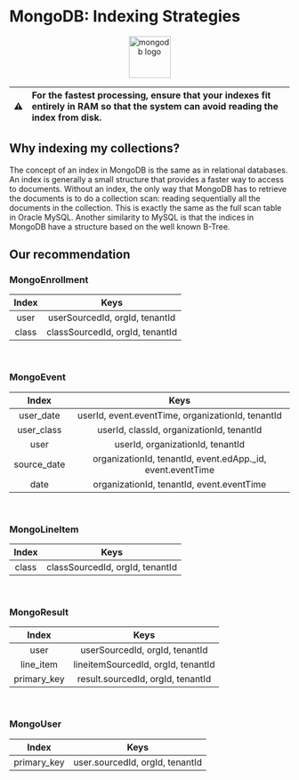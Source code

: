 # MongoDB: Indexing Strategies

<p align="center"> 
  <img src="https://upload.wikimedia.org/wikipedia/fr/thumb/4/45/MongoDB-Logo.svg/1280px-MongoDB-Logo.svg.png" alt="mongodb logo" height="75px">

> 



| :warning:   | For the fastest processing, ensure that your indexes fit entirely in RAM so that the system can avoid reading the index from disk. |
|:----:|:----|

## Why indexing my collections?

The concept of an index in MongoDB is the same as in relational databases. An index is generally a small structure that provides a faster way to access to documents. Without an index, the only way that MongoDB has to retrieve the documents is to do a collection scan: reading sequentially all the documents in the collection. This is exactly the same as the full scan table in Oracle MySQL. Another similarity to MySQL is that the indices in MongoDB have a structure based on the well known B-Tree. 

## Our recommendation

### MongoEnrollment
| Index  | Keys     |
|:------:|:--------:|
| user   | userSourcedId, orgId, tenantId  |
| class  | classSourcedId, orgId, tenantId |

<br>

### MongoEvent
|    Index    |                      Keys                         |
|:-----------:|:-------------------------------------------------:|
|  user_date  | userId, event.eventTime, organizationId, tenantId |
|  user_class | userId, classId, organizationId, tenantId         |
|  user       | userId, organizationId, tenantId                  |
| source_date | organizationId, tenantId, event.edApp._id, event.eventTime |
|    date     |     organizationId, tenantId, event.eventTime     |
<br>

### MongoLineItem
| Index | Keys |
|:------:|:--------:|
| class  | classSourcedId, orgId, tenantId |

<br>

### MongoResult
|    Index    |               Keys                 |
|:-----------:|:----------------------------------:|
|     user    | userSourcedId, orgId, tenantId     |
|  line_item  | lineitemSourcedId, orgId, tenantId |
| primary_key | result.sourcedId, orgId, tenantId  |

<br>

### MongoUser
|    Index    |               Keys               |
|:-----------:|:--------------------------------:|
| primary_key | user.sourcedId, orgId, tenantId  |


<br>
